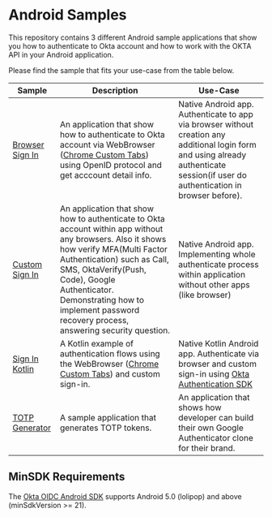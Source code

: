 # Android Samples

This repository contains 3 different Android sample applications that show you how to authenticate to Okta account and how to work with the OKTA API in your Android application.

Please find the sample that fits your use-case from the table below.

| Sample | Description | Use-Case |
|--------|-------------|----------|
| [Browser Sign In](/browser-sign-in) | An application that show how to authenticate to Okta account via WebBrowser ([Chrome Custom Tabs][]) using OpenID protocol and get acccount detail info. | Native Android app. Authenticate to app via browser without creation any additional login form and using already authenticate session(if user do authentication in browser before). |
| [Custom Sign In](/custom-sign-in) | An application that show how to authenticate to Okta account within app without any browsers. Also it shows how verify MFA(Multi Factor Authentication) such as Call, SMS, OktaVerify(Push, Code), Google Authenticator. Demonstrating how to implement password recovery process, answering security question.  | Native Android app. Implementing whole authenticate process within application without other apps (like browser) |
| [Sign In Kotlin](/sign-in-kotlin) | A Kotlin example of authentication flows using the WebBrowser ([Chrome Custom Tabs][]) and custom sign-in. | Native Kotlin Android app. Authenticate via browser and custom sign-in using [Okta Authentication SDK](https://github.com/okta/okta-auth-java) |
| [TOTP Generator](/totp) | A sample application that generates TOTP tokens. | An application that shows how developer can build their own Google Authenticator clone for their brand. |

## MinSDK Requirements
The [Okta OIDC Android SDK](https://github.com/okta/okta-oidc-android#requirements) supports Android 5.0 (lolipop) and above (minSdkVersion >= 21).

[Okta Authentication API]: https://developer.okta.com/docs/api/resources/authn.html
[Okta Java Authentication SDK]: https://github.com/okta/okta-auth-java
[Okta OIDC Library]: https://github.com/okta/okta-oidc-android
[Chrome Custom Tabs]: https://developer.chrome.com/multidevice/android/customtabs
[Authorization Code Flow with PKCE]: https://developer.okta.com/authentication-guide/implementing-authentication/auth-code-pkce
[Google Authenticator]: https://play.google.com/store/apps/details?id=com.google.android.apps.authenticator2
[Okta Verify]: https://play.google.com/store/apps/details?id=com.okta.android.auth

